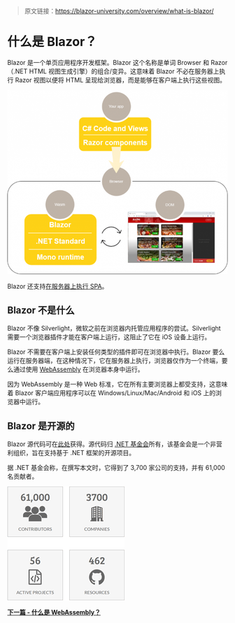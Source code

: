 > 原文链接：https://blazor-university.com/overview/what-is-blazor/

# 什么是 Blazor？
Blazor 是一个单页应用程序开发框架。Blazor 这个名称是单词 Browser 和 Razor（.NET HTML 视图生成引擎）的组合/变异。这意味着 Blazor 不必在服务器上执行 Razor 视图以便将 HTML 呈现给浏览器，而是能够在客户端上执行这些视图。

![具有客户端执行能力的 Blazor 应用](BlazorClientSide-768x641.png)



Blazor 还支持[在服务器上执行 SPA](/overview/blazor-hosting-models/)。

## Blazor 不是什么
Blazor 不像 Silverlight，微软之前在浏览器内托管应用程序的尝试。Silverlight 需要一个浏览器插件才能在客户端上运行，这阻止了它在 iOS 设备上运行。

Blazor 不需要在客户端上安装任何类型的插件即可在浏览器中执行。Blazor 要么运行在服务器端，在这种情况下，它在服务器上执行，浏览器仅作为一个终端，要么通过使用 [WebAssembly](/overview/what-is-webassembly/) 在浏览器本身中运行。

因为 WebAssembly 是一种 Web 标准，它在所有主要浏览器上都受支持，这意味着 Blazor 客户端应用程序可以在 Windows/Linux/Mac/Android 和 iOS 上的浏览器中运行。

## Blazor 是开源的
Blazor 源代码可在[此处](https://github.com/dotnet/aspnetcore/tree/master/src/Components)获得。源代码归 [.NET 基金会](https://dotnetfoundation.org/)所有，该基金会是一个非营利组织，旨在支持基于 .NET 框架的开源项目。

据 .NET 基金会称，在撰写本文时，它得到了 3,700 家公司的支持，并有 61,000 名贡献者。

![](NetFoundationStats.png)

**[下一篇 - 什么是 WebAssembly？](/overview/what-is-webassembly)**